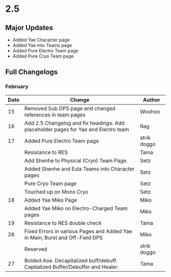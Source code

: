 # 2.5

## Major Updates

* Added Yae Character page
* Added Yae into Teams page
* Added Pure Electro Team page
* Added Pure Cryo Team page

## Full Changelogs

### February

| Date | Change                                                                             | Author      |
| ---- | ---------------------------------------------------------------------------------- | ----------- |
| 15   | Removed Sub DPS page and changed references in team pages                          | Woohoo      |
| 16   | Add 2.5 Changelog and fix headings. Add placeholder pages for Yae and Electro team | Rag         |
| 17   | Added Pure Electro Team page                                                       | strik doggo |
|      | Resistance to RES                                                                  | Tama        |
|      | Add Shenhe to Physical (Cryo) Team Page.                                           | Setz        |
|      | Added Shenhe and Eula Teams into Character pages                                   | Setz        |
|      | Pure Cryo Team page                                                                | Setz        |
|      | Touched up on Mono Cryo                                                            | Setz        |
| 18   | Added Yae Miko Page                                                                | Miko        |
|      | Added Yae Miko on Electro-Charged Team pages                                       | Miko        |
| 19   | Resistance to RES double check                                                     | Tama        |
| 26   | Fixed Errors in various Pages and Added Yae in Main, Burst and Off-Field DPS       | Miko        |
|      | Reserved                                                                           | strik doggo |
| 27   | Bolded Aoe. Decapitalized buff/debuff. Capitalized Buffer/Debuffer and Healer.     | Tama        |
